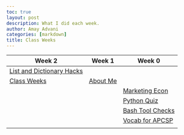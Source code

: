 ```yaml
---
toc: true
layout: post
description: What I did each week.
author: Amay Advani
categories: [markdown]
title: Class Weeks
---
```


Week 2|Week 1|Week 0|
|-|-|-|
|[List and Dictionary Hacks](https://amayadvani.github.io/fastpages/2022/08/29/TP120-python_lists.html)
|[Class Weeks](https://amayadvani.github.io/fastpages/_pages/2022-class-weeks.html)|[About Me](https://amayadvani.github.io/fastpages/about/)|
|||[Marketing Econ](https://amayadvani.github.io/fastpages/markdown/2022/08/25/marketing-econ.html)|[Jupyter Notebook](https://amayadvani.github.io/fastpages/2022/08/21/notebook.html)|
|||[Python Quiz](https://amayadvani.github.io/fastpages/2022/08/26/python-hacks.html)|[My Goals for APCSP and my first markdown post](https://amayadvani.github.io/fastpages/markdown/2022/08/21/markdown-post.html)|
|||[Bash Tool Checks](https://amayadvani.github.io/fastpages/jupyter/2022/08/28/tool_check.html)||
|||[Vocab for APCSP](https://amayadvani.github.io/fastpages/vocab/)||
|||||